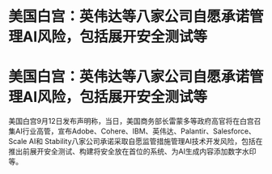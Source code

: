 # 美国白宫：英伟达等八家公司自愿承诺管理AI风险，包括展开安全测试等

# 美国白宫：英伟达等八家公司自愿承诺管理AI风险，包括展开安全测试等

美国白宫9月12日发布声明称，当日，美国商务部长雷蒙多等政府高官将在白宫召集AI行业高管，宣布Adob​​e、Cohere、IBM、英伟达、Palantir、Salesforce、Scale
AI和
Stability八家公司承诺采取自愿监管措施管理AI技术开发风险，包括在推出前展开安全测试、构建将安全放在首位的系统、为AI生成内容添加数字水印等。

